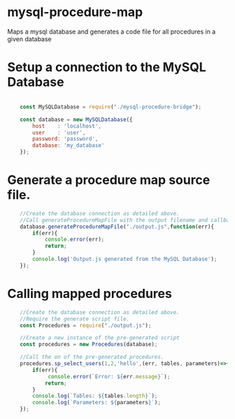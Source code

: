 # mysql-procedure-map

Maps a mysql database and generates a code file for all procedures in a given database

# Setup a connection to the MySQL Database
```javascript

    const MySQLDatabase = require("./mysql-procedure-bridge");

    const database = new MySQLDatabase({
        host    : 'localhost',
        user    : 'user',
        password: 'password',
        database: 'my_database'
    });
```

# Generate a procedure map source file.

```javascript
    //Create the database connection as detailed above.
    //Call generateProcedureMapFile with the output filename and callback function.
    database.generateProcedureMapFile("./output.js",function(err){
        if(err){
            console.error(err);
            return;
        }
        console.log('Output.js generated from the MySQL Database');
    });
```

# Calling mapped procedures

```javascript
    //Create the database connection as detailed above.
    //Require the generate script file.
    const Procedures = require("./output.js");

    //Create a new instance of the pre-generated script
    const procedures = new Procedures(database);

    //Call the on of the pre-generated procedures.
    procedures.sp_select_users(1,2,'hello',(err, tables, parameters)=>{
        if(err){
             console.error(`Error: ${err.message}`);
            return;
        }
        console.log(`Tables: ${tables.length}`);
        console.log(`Parameters: ${parameters}`);
    });

```